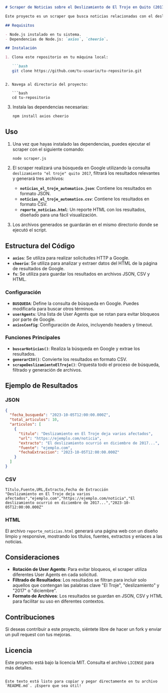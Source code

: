 ```markdown
# Scraper de Noticias sobre el Deslizamiento de El Troje en Quito (2017)

Este proyecto es un scraper que busca noticias relacionadas con el deslizamiento de tierra en "El Troje" en Quito durante el año 2017. El scraper realiza una búsqueda en Google, filtra los resultados relevantes y genera archivos en formato JSON, CSV y un reporte HTML con los resultados.

## Requisitos

- Node.js instalado en tu sistema.
- Dependencias de Node.js: `axios`, `cheerio`.

## Instalación

1. Clona este repositorio en tu máquina local:

   ```bash
   git clone https://github.com/tu-usuario/tu-repositorio.git
   ```
   
```

2. Navega al directorio del proyecto:

   ```bash
   cd tu-repositorio
   ```

3. Instala las dependencias necesarias:

   ```bash
   npm install axios cheerio
   ```

## Uso

1. Una vez que hayas instalado las dependencias, puedes ejecutar el scraper con el siguiente comando:

   ```bash
   node scraper.js
   ```

2. El scraper realizará una búsqueda en Google utilizando la consulta `deslizamiento "el troje" quito 2017`, filtrará los resultados relevantes y generará tres archivos:

   - **`noticias_el_troje_automatico.json`**: Contiene los resultados en formato JSON.
   - **`noticias_el_troje_automatico.csv`**: Contiene los resultados en formato CSV.
   - **`reporte_noticias.html`**: Un reporte HTML con los resultados, diseñado para una fácil visualización.

3. Los archivos generados se guardarán en el mismo directorio donde se ejecutó el script.

## Estructura del Código

- **`axios`**: Se utiliza para realizar solicitudes HTTP a Google.
- **`cheerio`**: Se utiliza para analizar y extraer datos del HTML de la página de resultados de Google.
- **`fs`**: Se utiliza para guardar los resultados en archivos JSON, CSV y HTML.

### Configuración

- **`BUSQUEDA`**: Define la consulta de búsqueda en Google. Puedes modificarla para buscar otros términos.
- **`userAgents`**: Una lista de User Agents que se rotan para evitar bloqueos por parte de Google.
- **`axiosConfig`**: Configuración de Axios, incluyendo headers y timeout.

### Funciones Principales

- **`buscarNoticias()`**: Realiza la búsqueda en Google y extrae los resultados.
- **`generarCSV()`**: Convierte los resultados en formato CSV.
- **`scrapeDeslizamientoElTroje()`**: Orquesta todo el proceso de búsqueda, filtrado y generación de archivos.

## Ejemplo de Resultados

### JSON

```json
{
  "fecha_busqueda": "2023-10-05T12:00:00.000Z",
  "total_articulos": 10,
  "articulos": [
    {
      "titulo": "Deslizamiento en El Troje deja varios afectados",
      "url": "https://ejemplo.com/noticia",
      "extracto": "El deslizamiento ocurrió en diciembre de 2017...",
      "fuente": "ejemplo.com",
      "fechaExtraccion": "2023-10-05T12:00:00.000Z"
    }
  ]
}
```

### CSV

```csv
Título,Fuente,URL,Extracto,Fecha de Extracción
"Deslizamiento en El Troje deja varios afectados","ejemplo.com","https://ejemplo.com/noticia","El deslizamiento ocurrió en diciembre de 2017...","2023-10-05T12:00:00.000Z"
```

### HTML

El archivo `reporte_noticias.html` generará una página web con un diseño limpio y responsive, mostrando los títulos, fuentes, extractos y enlaces a las noticias.

## Consideraciones

- **Rotación de User Agents**: Para evitar bloqueos, el scraper utiliza diferentes User Agents en cada solicitud.
- **Filtrado de Resultados**: Los resultados se filtran para incluir solo aquellos que contengan las palabras clave "El Troje", "deslizamiento" y "2017" o "diciembre".
- **Formato de Archivos**: Los resultados se guardan en JSON, CSV y HTML para facilitar su uso en diferentes contextos.

## Contribuciones

Si deseas contribuir a este proyecto, siéntete libre de hacer un fork y enviar un pull request con tus mejoras.

## Licencia

Este proyecto está bajo la licencia MIT. Consulta el archivo `LICENSE` para más detalles.
``` 

Este texto está listo para copiar y pegar directamente en tu archivo `README.md`. ¡Espero que sea útil!
